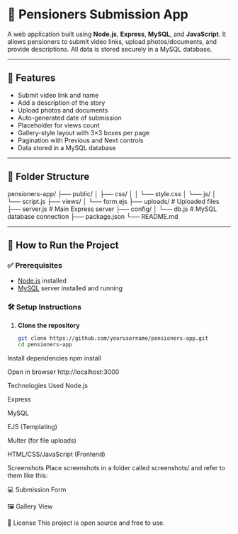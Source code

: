 # 🧓 Pensioners Submission App

A web application built using **Node.js**, **Express**, **MySQL**, and **JavaScript**. It allows pensioners to submit video links, upload photos/documents, and provide descriptions. All data is stored securely in a MySQL database.

---

## 📸 Features

- Submit video link and name
- Add a description of the story
- Upload photos and documents
- Auto-generated date of submission
- Placeholder for views count
- Gallery-style layout with 3×3 boxes per page
- Pagination with Previous and Next controls
- Data stored in a MySQL database

---

## 📁 Folder Structure
pensioners-app/
├── public/
│ ├── css/
│ │ └── style.css
│ └── js/
│ └── script.js
├── views/
│ └── form.ejs
├── uploads/ # Uploaded files
├── server.js # Main Express server
├── config/
│ └── db.js # MySQL database connection
├── package.json
└── README.md


---

## 🚀 How to Run the Project

### ✅ Prerequisites

- [Node.js](https://nodejs.org) installed
- [MySQL](https://www.mysql.com/) server installed and running

### 🛠️ Setup Instructions

1. **Clone the repository**
   ```bash
   git clone https://github.com/yourusername/pensioners-app.git
   cd pensioners-app
Install dependencies
npm install

Open in browser
http://localhost:3000

Technologies Used
Node.js

Express

MySQL

EJS (Templating)

Multer (for file uploads)

HTML/CSS/JavaScript (Frontend)

Screenshots
Place screenshots in a folder called screenshots/ and refer to them like this:

💻 Submission Form

🖼️ Gallery View

📝 License
This project is open source and free to use.



